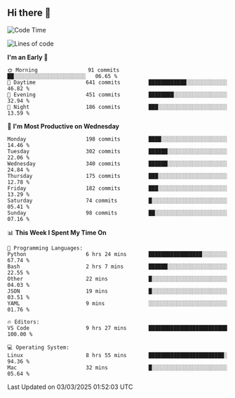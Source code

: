 ## Hi there 👋

<!--
**Wangmerlyn/Wangmerlyn** is a ✨ _special_ ✨ repository because its `README.md` (this file) appears on your GitHub profile.

Here are some ideas to get you started:

- 🔭 I’m currently working on ...
- 🌱 I’m currently learning ...
- 👯 I’m looking to collaborate on ...
- 🤔 I’m looking for help with ...
- 💬 Ask me about ...
- 📫 How to reach me: ...
- 😄 Pronouns: ...
- ⚡ Fun fact: ...
-->
<!--START_SECTION:waka-->
![Code Time](http://img.shields.io/badge/Code%20Time-77%20hrs%2059%20mins-blue)

![Lines of code](https://img.shields.io/badge/From%20Hello%20World%20I%27ve%20Written-8.5%20million%20lines%20of%20code-blue)

**I'm an Early 🐤** 

```text
🌞 Morning                91 commits          ██░░░░░░░░░░░░░░░░░░░░░░░   06.65 % 
🌆 Daytime                641 commits         ████████████░░░░░░░░░░░░░   46.82 % 
🌃 Evening                451 commits         ████████░░░░░░░░░░░░░░░░░   32.94 % 
🌙 Night                  186 commits         ███░░░░░░░░░░░░░░░░░░░░░░   13.59 % 
```
📅 **I'm Most Productive on Wednesday** 

```text
Monday                   198 commits         ████░░░░░░░░░░░░░░░░░░░░░   14.46 % 
Tuesday                  302 commits         ██████░░░░░░░░░░░░░░░░░░░   22.06 % 
Wednesday                340 commits         ██████░░░░░░░░░░░░░░░░░░░   24.84 % 
Thursday                 175 commits         ███░░░░░░░░░░░░░░░░░░░░░░   12.78 % 
Friday                   182 commits         ███░░░░░░░░░░░░░░░░░░░░░░   13.29 % 
Saturday                 74 commits          █░░░░░░░░░░░░░░░░░░░░░░░░   05.41 % 
Sunday                   98 commits          ██░░░░░░░░░░░░░░░░░░░░░░░   07.16 % 
```


📊 **This Week I Spent My Time On** 

```text
💬 Programming Languages: 
Python                   6 hrs 24 mins       █████████████████░░░░░░░░   67.74 % 
Bash                     2 hrs 7 mins        ██████░░░░░░░░░░░░░░░░░░░   22.55 % 
Other                    22 mins             █░░░░░░░░░░░░░░░░░░░░░░░░   04.03 % 
JSON                     19 mins             █░░░░░░░░░░░░░░░░░░░░░░░░   03.51 % 
YAML                     9 mins              ░░░░░░░░░░░░░░░░░░░░░░░░░   01.76 % 

🔥 Editors: 
VS Code                  9 hrs 27 mins       █████████████████████████   100.00 % 

💻 Operating System: 
Linux                    8 hrs 55 mins       ████████████████████████░   94.36 % 
Mac                      32 mins             █░░░░░░░░░░░░░░░░░░░░░░░░   05.64 % 
```


 Last Updated on 03/03/2025 01:52:03 UTC
<!--END_SECTION:waka-->
